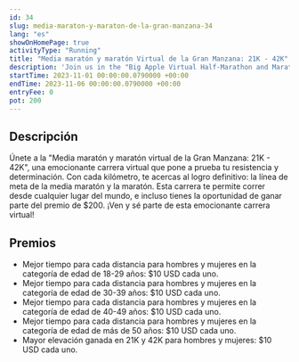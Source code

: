 ```yaml
---
id: 34
slug: media-maraton-y-maraton-de-la-gran-manzana-34
lang: "es"
showOnHomePage: true
activityType: "Running"
title: "Media maratón y maratón Virtual de la Gran Manzana: 21K - 42K"
description: 'Join us in the "Big Apple Virtual Half-Marathon and Marathon: 21K - 42K," a thrilling virtual race that tests your endurance and determination. With every kilometer, you move closer to the ultimate achievement—the half-marathon and marathon finish line.'
startTime: 2023-11-01 00:00:00.0790000 +00:00
endTime: 2023-11-06 00:00:00.0790000 +00:00
entryFee: 0
pot: 200
---
```


## Descripción

Únete a la "Media maratón y maratón virtual de la Gran Manzana: 21K - 42K", una emocionante carrera virtual que pone a prueba tu resistencia y determinación. Con cada kilómetro, te acercas al logro definitivo: la línea de meta de la media maratón y la maratón. Esta carrera te permite correr desde cualquier lugar del mundo, e incluso tienes la oportunidad de ganar parte del premio de $200. ¡Ven y sé parte de esta emocionante carrera virtual!

## Premios

- Mejor tiempo para cada distancia para hombres y mujeres en la categoría de edad de 18-29 años: $10 USD cada uno.
- Mejor tiempo para cada distancia para hombres y mujeres en la categoría de edad de 30-39 años: $10 USD cada uno.
- Mejor tiempo para cada distancia para hombres y mujeres en la categoría de edad de 40-49 años: $10 USD cada uno.
- Mejor tiempo para cada distancia para hombres y mujeres en la categoría de edad de más de 50 años: $10 USD cada uno.
- Mayor elevación ganada en 21K y 42K para hombres y mujeres: $10 USD cada uno.
